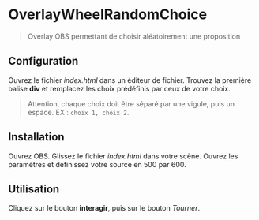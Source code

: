 # OverlayWheelRandomChoice

> Overlay OBS permettant de choisir aléatoirement une proposition

## Configuration

Ouvrez le fichier *index.html* dans un éditeur de fichier. Trouvez la première balise **div** et remplacez les choix prédéfinis par ceux de votre choix. 

>Attention, chaque choix doit être séparé par une vigule, puis un espace. EX : `choix 1, choix 2`.

## Installation

Ouvrez OBS. Glissez le fichier *index.html* dans votre scène. Ouvrez les paramètres et définissez votre source en 500 par 600.

## Utilisation

Cliquez sur le bouton **interagir**, puis sur le bouton *Tourner*.
